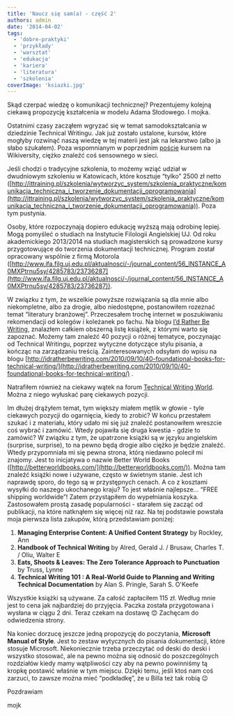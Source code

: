```yaml
---
title: 'Naucz się sam(a) - część 2'
authors: admin
date: '2014-04-02'
tags:
  - 'dobre-praktyki'
  - 'przykłady'
  - 'warsztat'
  - 'edukacja'
  - 'kariera'
  - 'literatura'
  - 'szkolenia'
coverImage: 'ksiazki.jpg'
---
```


Skąd czerpać wiedzę o komunikacji technicznej? Prezentujemy kolejną ciekawą
propozycję kształcenia w modelu Adama Słodowego. I mojka.

<!--truncate-->

Ostatnimi czasy zacząłem wgryzać się w temat samodokształcania w dziedzinie
Technical Writingu. Jak już zostało ustalone, kursów, które mogłyby rozwinąć
naszą wiedzę w tej materii jest jak na lekarstwo (albo ja słabo szukałem). Poza
wspomnianym w poprzednim [poście](../naucz-sie-sama/index.md) kursem na
Wikiversity, ciężko znaleźć coś sensownego w sieci.

Jeśli chodzi o tradycyjne szkolenia, to możemy wziąć udział w dwudniowym
szkoleniu w Katowicach, które kosztuje “tylko” 2500 zł netto
([http://ittraining.pl/szkolenia/wytworzyc_system/szkolenia_praktyczne/komunikacja_techniczna_i_tworzenie_dokumentacji_oprogramowania](http://ittraining.pl/szkolenia/wytworzyc_system/szkolenia_praktyczne/komunikacja_techniczna_i_tworzenie_dokumentacji_oprogramowania)).
Poza tym pustynia.

Osoby, które rozpoczynają dopiero edukację wyższą mają odrobinę lepiej. Mogą
pomyśleć o studiach na Instytucie Filologii Angielskiej UJ. Od roku
akademickiego 2013/2014 na studiach magisterskich są prowadzone kursy
przygotowujące do tworzenia dokumentacji technicznej. Program został opracowany
wspólnie z firmą Motorola
([http://www.ifa.filg.uj.edu.pl/aktualnosci/-/journal_content/56_INSTANCE_A0MXPtrnu5sy/4285783/23736287](http://www.ifa.filg.uj.edu.pl/aktualnosci/-/journal_content/56_INSTANCE_A0MXPtrnu5sy/4285783/23736287)).

W związku z tym, że wszelkie powyższe rozwiązania są dla mnie albo niekompletne,
albo za drogie, albo niedostępne, postanowiłem rozeznać temat “literatury
branżowej”. Przeczesałem trochę internet w poszukiwaniu rekomendacji od kolegów
i koleżanek po fachu. Na blogu
[I’d Rather Be Writing](http://idratherbewriting.com/), znalazłem całkiem
obszerną listę książek, z którymi warto się zapoznać. Możemy tam znaleźć 40
pozycji o różnej tematyce, poczynając od Technical Writingu, poprzez wytyczne
dotyczące stylu pisania, a kończąc na zarządzaniu treścią. Zainteresowanych
odsyłam do wpisu na blogu
[http://idratherbewriting.com/2010/09/10/40-foundational-books-for-technical-writing/](http://idratherbewriting.com/2010/09/10/40-foundational-books-for-technical-writing/)
.

Natrafiłem również na ciekawy wątek na forum
[Technical Writing World](http://www.technicalwritingworld.com/). Można z niego
wyłuskać parę ciekawych pozycji.

Im dłużej drążyłem temat, tym większy miałem mętlik w głowie - tyle ciekawych
pozycji do ogarnięcia, kiedy to zrobić? W końcu przestałem szukać i z materiału,
który udało mi się już znaleźć postanowiłem wreszcie coś wybrać i zamówić. Wtedy
pojawiła się druga kwestia - gdzie to zamówić? W związku z tym, że upatrzone
książki są w języku angielskim (surprise, surprise), to na pewno będą drogie
albo ciężko je będzie znaleźć. Wtedy przypomniała mi się pewna strona, którą
niedawno polecił mi znajomy. Jest to inicjatywa o nazwie Better World Books
([http://betterworldbooks.com/](http://betterworldbooks.com/)). Można tam
znaleźć książki nowe i używane, często w świetnym stanie. Jest ich naprawdę
sporo, do tego są w przystępnych cenach. A co z kosztami wysyłki do naszego
ukochanego kraju? To jest właśnie najlepsze… “FREE shipping worldwide”! Zatem
przystąpiłem do wypełniania koszyka. Zastosowałem prostą zasadę popularności -
starałem się zacząć od publikacji, na które natknąłem się więcej niż raz. Na tej
podstawie powstała moja pierwsza lista zakupów, którą przedstawiam poniżej:

1. **Managing Enterprise Content: A Unified Content Strategy** by Rockley, Ann
2. **Handbook of Technical Writing** by Alred, Gerald J. / Brusaw, Charles T. /
   Oliu, Walter E
3. **Eats, Shoots & Leaves: The Zero Tolerance Approach to Punctuation** by
   Truss, Lynne
4. **Technical Writing 101 : A Real-World Guide to Planning and Writing
   Technical Documentation** by Alan S. Pringle, Sarah S. O'Keefe

Wszystkie książki są używane. Za całość zapłaciłem 115 zł. Według mnie jest to
cena jak najbardziej do przyjęcia. Paczka została przygotowana i wysłana w ciągu
2 dni. Teraz czekam na dostawę 😊 Zachęcam do odwiedzenia strony.

Na koniec dorzucę jeszcze jedną propozycję do poczytania, **Microsoft Manual of
Style**. Jest to zestaw wytycznych do pisania dokumentacji, które stosuje
Microsoft. Niekoniecznie trzeba przeczytać od deski do deski i wszystko
stosować, ale na pewno można się odnosić do poszczególnych rozdziałów kiedy mamy
wątpliwości czy aby na pewno powinniśmy tą kropkę postawić właśnie w tym
miejscu. Dzięki temu, jeśli ktoś nam coś zarzuci, to zawsze można mieć
“podkładkę”, że u Billa też tak robią 😉

Pozdrawiam

mojk

